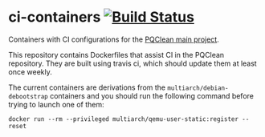 # ci-containers [![Build Status](https://travis-ci.com/PQClean/ci-containers.svg?branch=master)](https://travis-ci.com/PQClean/ci-containers)
Containers with CI configurations for the [PQClean main project](/PQClean/PQClean). 

This repository contains Dockerfiles that assist CI in the PQClean repository.
They are built using travis ci, which should update them at least once weekly.

The current containers are derivations from the `multiarch/debian-debootstrap` containers and you should run the following command before trying to launch one of them:

    docker run --rm --privileged multiarch/qemu-user-static:register --reset
